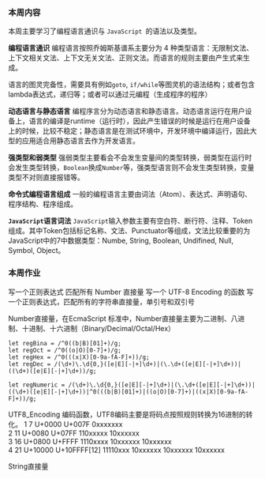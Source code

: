 ### 本周内容
本周主要学习了编程语言通识与 `JavaScript `的语法以及类型。

**编程语言通识**
编程语言按照乔姆斯基谱系主要分为 4 种类型语言：无限制文法、上下文相关文法、上下文无关文法、正则文法。而语言的规则主要由产生式来生成。

语言的图灵完备性，需要具有例如`goto`, `if/while`等图灵机的语法结构；或者包含lambda表达式，递归等；或者可以通过元编程（生成程序的程序）

**动态语言与静态语言**
编程序言分为动态语言和静态语言。动态语言运行在用户设备上，语言的编译是runtime（运行时），因此产生错误的时候是运行在用户设备上的时候，比较不稳定；静态语言是在测试环境中，开发环境中编译运行，因此大型的应用适合用静态语言去作为开发语言。

**强类型和弱类型**
强弱类型主要看会不会发生变量间的类型转换，弱类型在运行时会发生类型转换，`Boolean`换成`Number`等，强类型语言则不会发生类型转换，变量类型不对则直接报错等。

**命令式编程语言组成**
一般的编程语言主要由词法（Atom）、表达式、声明语句、程序结构、程序组成。

**`JavaScript`语言词法**
`JavaScript`输入参数主要有空白符、断行符、注释、Token组成。其中Token包括标记名称、文法、Punctuator等组成，文法比较重要的为JavaScript中的7中数据类型：Numbe, String, Boolean, Undifined, Null, Symbol, Object。

### 本周作业
写一个正则表达式 匹配所有 Number 直接量
写一个 UTF-8 Encoding 的函数
写一个正则表达式，匹配所有的字符串直接量，单引号和双引号

Number直接量，在EcmaScript 标准中，Number直接量主要为二进制、八进制、十进制、十六进制（Binary/Decimal/Octal/Hex）
```
let regBina = /^0((b|B)[01]+)/g;
let regOct = /^0((o|O)[0-7]+)/g;
let regHex = /^0(((x|X)[0-9a-fA-F]+))/g;
let regDec = /(\d+)\.\d{0,}([e|E][-|+]\d+)|(\.\d+([e|E][-|+]\d+))|((\d+)([e|E][-|+]\d+))/g;

let regNumeric = /(\d+)\.\d{0,}([e|E][-|+]\d+)|(\.\d+([e|E][-|+]\d+))|((\d+)([e|E][-|+]\d+))|^0(((b|B)[01]+)|((o|O)[0-7]+)|((x|X)[0-9a-fA-F]+))/g;
```

UTF8_Encoding 编码函数，UTF8编码主要是将码点按照规则转换为16进制的转化。
1	7	U+0000	U+007F	                0xxxxxxx			
2	11	U+0080	U+07FF	                110xxxxx	10xxxxxx		
3	16	U+0800	U+FFFF	                1110xxxx	10xxxxxx	10xxxxxx	
4	21	U+10000	U+10FFFF[12]	11110xxx	10xxxxxx	10xxxxxx	10xxxxxx

String直接量